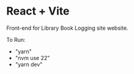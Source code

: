 # React + Vite

Front-end for Library Book Logging site website.

To Run:
- "yarn"
- "nvm use 22"
- "yarn dev"
